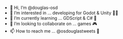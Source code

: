 - 👋 Hi, I’m @douglas-osd
- 👀 I’m interested in ... developing for Godot & Unity 🧑‍💻
- 🌱 I’m currently learning ... GDScript & C# 🐍
- 💞️ I’m looking to collaborate on ... games 🎮
- 📫 How to reach me ... @osdouglastweets 🐤

<!---
douglas-osd/douglas-osd is a ✨ special ✨ repository because its `README.md` (this file) appears on your GitHub profile.
You can click the Preview link to take a look at your changes.
--->
